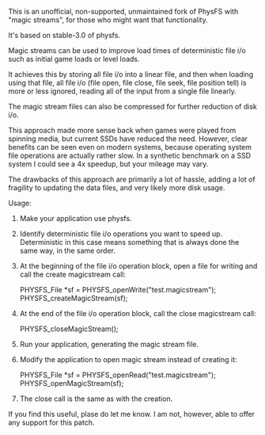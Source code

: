 This is an unofficial, non-supported, unmaintained fork of PhysFS with
"magic streams", for those who might want that functionality.

It's based on stable-3.0 of physfs.

Magic streams can be used to improve load times of deterministic file i/o
such as initial game loads or level loads.

It achieves this by storing all file i/o into a linear file, and then when
loading using that file, all file i/o (file open, file close, file seek,
file position tell) is more or less ignored, reading all of the input from
a single file linearly.

The magic stream files can also be compressed for further reduction of
disk i/o.

This approach made more sense back when games were played from spinning
media, but current SSDs have reduced the need. However, clear benefits
can be seen even on modern systems, because operating system file operations
are actually rather slow. In a synthetic benchmark on a SSD system I could
see a 4x speedup, but your mileage may vary.

The drawbacks of this approach are primarily a lot of hassle, adding a lot
of fragility to updating the data files, and very likely more disk usage.

Usage:

1. Make your application use physfs.
2. Identify deterministic file i/o operations you want to speed up. Deterministic in this case means something that is always done the same way, in the same order.
3. At the beginning of the file i/o operation block, open a file for writing and call the create magicstream call:

    PHYSFS_File *sf = PHYSFS_openWrite("test.magicstream");
	PHYSFS_createMagicStream(sf);
	
4. At the end of the file i/o operation block, call the close magicstream call:

    PHYSFS_closeMagicStream();
    
5. Run your application, generating the magic stream file.
6. Modify the application to open magic stream instead of creating it:

    PHYSFS_File *sf = PHYSFS_openRead("test.magicstream");
    PHYSFS_openMagicStream(sf);

7. The close call is the same as with the creation.

If you find this useful, plase do let me know. 
I am not, however, able to offer any support for this patch.
